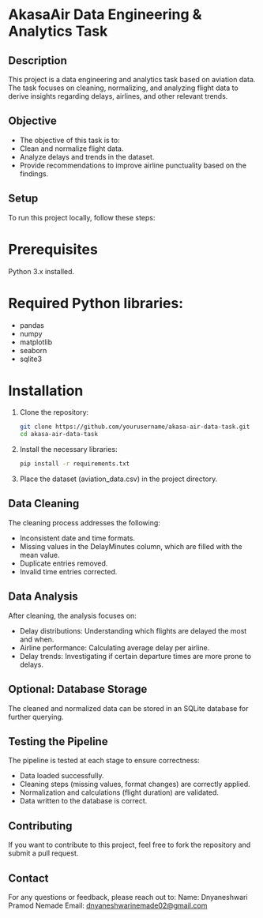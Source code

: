 # AkasaAir Data Engineering & Analytics Task

## Description
This project is a data engineering and analytics task based on aviation data. The task focuses on cleaning, normalizing, and analyzing flight data to derive insights regarding delays, airlines, and other relevant trends. 

## Objective
- The objective of this task is to:
- Clean and normalize flight data.
- Analyze delays and trends in the dataset.
- Provide recommendations to improve airline punctuality based on the findings.

## Setup
To run this project locally, follow these steps:

# Prerequisites
Python 3.x installed.

# Required Python libraries:
- pandas
- numpy
- matplotlib
- seaborn
- sqlite3

# Installation
1. Clone the repository:
    ```bash
    git clone https://github.com/yourusername/akasa-air-data-task.git
    cd akasa-air-data-task 
3. Install the necessary libraries:
      ```bash
      pip install -r requirements.txt
5. Place the dataset (aviation_data.csv) in the project directory.

## Data Cleaning
The cleaning process addresses the following:
- Inconsistent date and time formats.
- Missing values in the DelayMinutes column, which are filled with the mean value.
- Duplicate entries removed.
- Invalid time entries corrected.

## Data Analysis
After cleaning, the analysis focuses on:
- Delay distributions: Understanding which flights are delayed the most and when.
- Airline performance: Calculating average delay per airline.
- Delay trends: Investigating if certain departure times are more prone to delays.

## Optional: Database Storage
The cleaned and normalized data can be stored in an SQLite database for further querying.

## Testing the Pipeline
The pipeline is tested at each stage to ensure correctness:
- Data loaded successfully.
- Cleaning steps (missing values, format changes) are correctly applied.
- Normalization and calculations (flight duration) are validated.
- Data written to the database is correct.

## Contributing
If you want to contribute to this project, feel free to fork the repository and submit a pull request.

## Contact
For any questions or feedback, please reach out to:
  Name: Dnyaneshwari Pramod Nemade
  Email: dnyaneshwarinemade02@gmail.com
